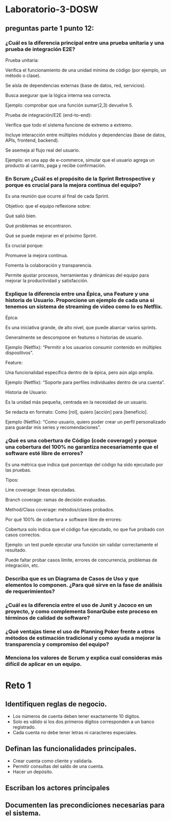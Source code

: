 # Laboratorio-3-DOSW

## preguntas parte 1 punto 12:



### ¿Cuál es la diferencia principal entre una prueba unitaria y una prueba de integración E2E?

Prueba unitaria:

Verifica el funcionamiento de una unidad mínima de código (por ejemplo, un método o clase).

Se aísla de dependencias externas (base de datos, red, servicios).

Busca asegurar que la lógica interna sea correcta.

Ejemplo: comprobar que una función sumar(2,3) devuelve 5.

Prueba de integración/E2E (end-to-end):

Verifica que todo el sistema funcione de extremo a extremo.

Incluye interacción entre múltiples módulos y dependencias (base de datos, APIs, frontend, backend).

Se asemeja al flujo real del usuario.

Ejemplo: en una app de e-commerce, simular que el usuario agrega un producto al carrito, paga y recibe confirmación.

### En Scrum ¿Cuál es el propósito de la Sprint Retrospective y porque es crucial para la mejora continua del equipo?
Es una reunión que ocurre al final de cada Sprint.

Objetivo: que el equipo reflexione sobre:

Qué salió bien.

Qué problemas se encontraron.

Qué se puede mejorar en el próximo Sprint.

Es crucial porque:

Promueve la mejora continua.

Fomenta la colaboración y transparencia.

Permite ajustar procesos, herramientas y dinámicas del equipo para mejorar la productividad y satisfacción.

### Explique la diferencia entre una Épica, una Feature y una historia de Usuario. Proporcione un ejemplo de cada una si tenemos un sistema de streaming de video como lo es Netflix.

Épica:

Es una iniciativa grande, de alto nivel, que puede abarcar varios sprints.

Generalmente se descompone en features o historias de usuario.

Ejemplo (Netflix): “Permitir a los usuarios consumir contenido en múltiples dispositivos”.

Feature:

Una funcionalidad específica dentro de la épica, pero aún algo amplia.

Ejemplo (Netflix): “Soporte para perfiles individuales dentro de una cuenta”.

Historia de Usuario:

Es la unidad más pequeña, centrada en la necesidad de un usuario.

Se redacta en formato: Como [rol], quiero [acción] para [beneficio].

Ejemplo (Netflix): “Como usuario, quiero poder crear un perfil personalizado para guardar mis series y recomendaciones”.

### ¿Qué es una cobertura de Código (code coverage) y porque una cobertura del 100% no garantiza necesariamente que el software esté libre de errores? 

Es una métrica que indica qué porcentaje del código ha sido ejecutado por las pruebas.

Tipos:

Line coverage: líneas ejecutadas.

Branch coverage: ramas de decisión evaluadas.

Method/Class coverage: métodos/clases probados.

Por qué 100% de cobertura ≠ software libre de errores:

Cobertura solo indica que el código fue ejecutado, no que fue probado con casos correctos.

Ejemplo: un test puede ejecutar una función sin validar correctamente el resultado.

Puede faltar probar casos límite, errores de concurrencia, problemas de integración, etc.

### Describa que es un Diagrama de Casos de Uso y que elementos lo componen. ¿Para qué sirve en la fase de análisis de requerimientos? 

### ¿Cuál es la diferencia entre el uso de Junit y Jacoco en un proyecto, y como complementa SonarQube este proceso en términos de calidad de software?
### ¿Qué ventajas tiene el uso de Planning Poker frente a otros métodos de estimación tradicional y como ayuda a mejorar la transparencia y compromiso del equipo?
### Menciona los valores de Scrum y explica cual consideras más difícil de aplicar en un equipo. 



# Reto 1
## Identifiquen reglas de negocio.
- Los números de cuenta deben tener exactamente 10 dígitos.
- Solo es válido si los dos primeros dígitos corresponden a un banco registrado.
- Cada cuenta no debe tener letras ni caracteres especiales.
## Definan las funcionalidades principales.
- Crear cuenta como cliente y validarla.
- Permitir consultas del saldo de una cuenta.
- Hacer un depósito.
## Escriban los actores principales
## Documenten las precondiciones necesarias para el sistema. 
